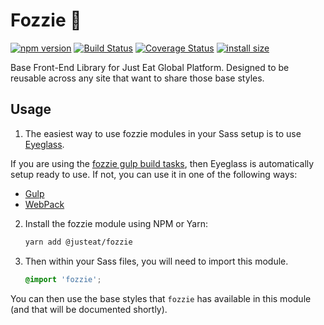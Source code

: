 # Fozzie :bear:

[![npm version](https://badge.fury.io/js/%40justeat%2Ffozzie.svg)](https://badge.fury.io/js/%40justeat%2Ffozzie)
[![Build Status](https://travis-ci.org/justeat/fozzie.svg)](https://travis-ci.org/justeat/fozzie)
[![Coverage Status](https://coveralls.io/repos/github/justeat/fozzie/badge.svg)](https://coveralls.io/github/justeat/fozzie)
[![install size](https://packagephobia.now.sh/badge?p=@justeat/fozzie)](https://packagephobia.now.sh/result?p=@justeat/fozzie)

Base Front-End Library for Just Eat Global Platform.  Designed to be reusable across any site that want to share those base styles.

## Usage

1. The easiest way to use fozzie modules in your Sass setup is to use [Eyeglass](https://www.npmjs.com/package/eyeglass).

If you are using the [fozzie gulp build tasks](https://www.npmjs.com/package/@justeat/gulp-build-fozzie), then Eyeglass is automatically setup ready to use.  If not, you can use it in one of the following ways:

- [Gulp](https://github.com/sass-eyeglass/eyeglass/blob/master/site-src/docs/integrations/gulp.md)
- [WebPack](https://github.com/sass-eyeglass/eyeglass/issues/153#issuecomment-300895607)

2.  Install the fozzie module using NPM or Yarn:

    ```bash
    yarn add @justeat/fozzie
    ```

3.  Then within your Sass files, you will need to import this module.

    ```scss
    @import 'fozzie';
    ```

You can then use the base styles that `fozzie` has available in this module (and that will be documented shortly).
